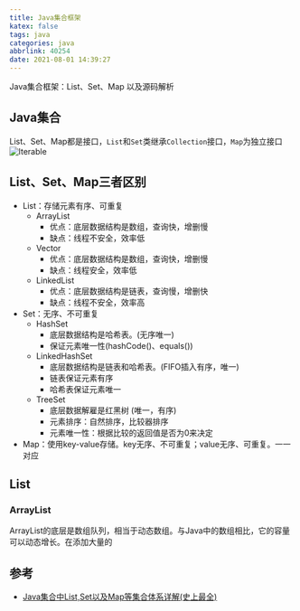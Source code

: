 ```yaml
---
title: Java集合框架
katex: false
tags: java
categories: java
abbrlink: 40254
date: 2021-08-01 14:39:27
---
```


Java集合框架：List、Set、Map 以及源码解析
<!-- more -->

## Java集合
List、Set、Map都是接口，`List`和`Set`类继承`Collection`接口，`Map`为独立接口
![Iterable](http://whh.plus:7007/images/2021/08/01/java-collection-hierarchy.png)

## List、Set、Map三者区别
- List：存储元素有序、可重复
  - ArrayList
    - 优点：底层数据结构是数组，查询快，增删慢
    - 缺点：线程不安全，效率低
  - Vector
    - 优点：底层数据结构是数组，查询快，增删慢
    - 缺点：线程安全，效率低
  - LinkedList
    - 优点：底层数据结构是链表，查询慢，增删快
    - 缺点：线程不安全，效率高 
- Set：无序、不可重复
  - HashSet
    - 底层数据结构是哈希表。(无序唯一)
    - 保证元素唯一性(hashCode()、equals())
  - LinkedHashSet
    - 底层数据结构是链表和哈希表。(FIFO插入有序，唯一)
    - 链表保证元素有序
    - 哈希表保证元素唯一 
  - TreeSet
    - 底层数据解雇是红黑树 (唯一，有序)
    - 元素排序：自然排序，比较器排序
    - 元素唯一性：根据比较的返回值是否为0来决定 
- Map：使用key-value存储。key无序、不可重复；value无序、可重复。一一对应

## List

### ArrayList
ArrayList的底层是数组队列，相当于动态数组。与Java中的数组相比，它的容量可以动态增长。在添加大量的



## 参考
- [Java集合中List,Set以及Map等集合体系详解(史上最全)](https://blog.csdn.net/zhangqunshuai/article/details/80660974)